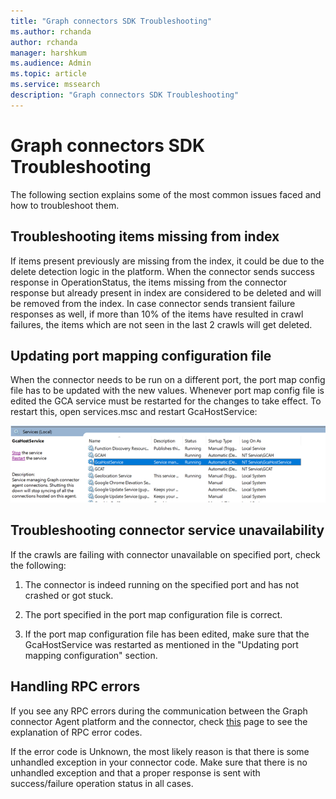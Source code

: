 ```yaml
---
title: "Graph connectors SDK Troubleshooting"
ms.author: rchanda
author: rchanda
manager: harshkum
ms.audience: Admin
ms.topic: article
ms.service: mssearch
description: "Graph connectors SDK Troubleshooting"
---
```


# Graph connectors SDK Troubleshooting

The following section explains some of the most common issues faced and how to troubleshoot them.

## Troubleshooting items missing from index

If items present previously are missing from the index, it could be due to the delete detection logic in the platform. When the connector sends success response in OperationStatus, the items missing from the connector response but already present in index are considered to be deleted and will be removed from the index. In case connector sends transient failure responses as well, if more than 10% of the items have resulted in crawl failures, the items which are not seen in the last 2 crawls will get deleted.

## Updating port mapping configuration file

When the connector needs to be run on a different port, the port map config file has to be updated with the new values. Whenever port map config file is edited the GCA service must be restarted for the changes to take effect. To restart this, open services.msc and restart GcaHostService:

![Services window](media/connectors-sdk/services.png)

## Troubleshooting connector service unavailability

If the crawls are failing with connector unavailable on specified port, check the following:  

1. The connector is indeed running on the specified port and has not crashed or got stuck.

2. The port specified in the port map configuration file is correct.

3. If the port map configuration file has been edited, make sure that the GcaHostService was restarted as mentioned in the "Updating port mapping configuration" section.

## Handling RPC errors

If you see any RPC errors during the communication between the Graph connector Agent platform and the connector, check [this](https://grpc.github.io/grpc/core/md_doc_statuscodes.html) page to see the explanation of RPC error codes.

If the error code is Unknown, the most likely reason is that there is some unhandled exception in your connector code. Make sure that there is no unhandled exception and that a proper response is sent with success/failure operation status in all cases.

